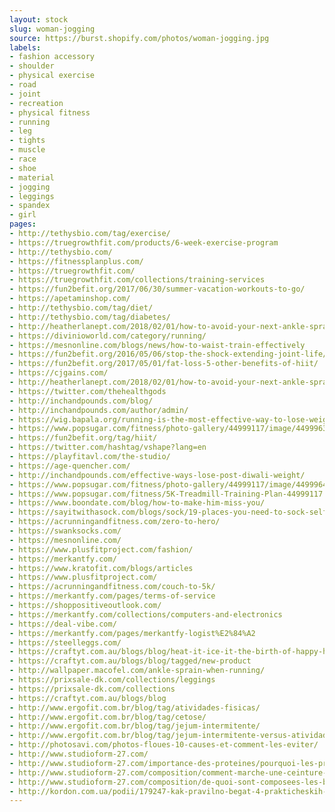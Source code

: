 ```yaml
---
layout: stock
slug: woman-jogging
source: https://burst.shopify.com/photos/woman-jogging.jpg
labels:
- fashion accessory
- shoulder
- physical exercise
- road
- joint
- recreation
- physical fitness
- running
- leg
- tights
- muscle
- race
- shoe
- material
- jogging
- leggings
- spandex
- girl
pages:
- http://tethysbio.com/tag/exercise/
- https://truegrowthfit.com/products/6-week-exercise-program
- http://tethysbio.com/
- https://fitnessplanplus.com/
- https://truegrowthfit.com/
- https://truegrowthfit.com/collections/training-services
- https://fun2befit.org/2017/06/30/summer-vacation-workouts-to-go/
- https://apetaminshop.com/
- http://tethysbio.com/tag/diet/
- http://tethysbio.com/tag/diabetes/
- http://heatherlanept.com/2018/02/01/how-to-avoid-your-next-ankle-sprain/amp/
- https://divinioworld.com/category/running/
- https://mesnonline.com/blogs/news/how-to-waist-train-effectively
- https://fun2befit.org/2016/05/06/stop-the-shock-extending-joint-life/
- https://fun2befit.org/2017/05/01/fat-loss-5-other-benefits-of-hiit/
- https://cjgains.com/
- http://heatherlanept.com/2018/02/01/how-to-avoid-your-next-ankle-sprain/
- https://twitter.com/thehealthgods
- http://inchandpounds.com/blog/
- http://inchandpounds.com/author/admin/
- https://wig.bapala.org/running-is-the-most-effective-way-to-lose-weight/
- https://www.popsugar.com/fitness/photo-gallery/44999117/image/44999634/Week-8
- https://fun2befit.org/tag/hiit/
- https://twitter.com/hashtag/vshape?lang=en
- https://playfitavl.com/the-studio/
- https://age-quencher.com/
- http://inchandpounds.com/effective-ways-lose-post-diwali-weight/
- https://www.popsugar.com/fitness/photo-gallery/44999117/image/44999641/Week-7
- https://www.popsugar.com/fitness/5K-Treadmill-Training-Plan-44999117
- https://www.boondate.com/blog/how-to-make-him-miss-you/
- https://sayitwithasock.com/blogs/sock/19-places-you-need-to-sock-selfie
- https://acrunningandfitness.com/zero-to-hero/
- https://swanksocks.com/
- https://mesnonline.com/
- https://www.plusfitproject.com/fashion/
- https://merkantfy.com/
- https://www.kratofit.com/blogs/articles
- https://www.plusfitproject.com/
- https://acrunningandfitness.com/couch-to-5k/
- https://merkantfy.com/pages/terms-of-service
- https://shoppositiveoutlook.com/
- https://merkantfy.com/collections/computers-and-electronics
- https://deal-vibe.com/
- https://merkantfy.com/pages/merkantfy-logist%E2%84%A2
- https://steelleggs.com/
- https://craftyt.com.au/blogs/blog/heat-it-ice-it-the-birth-of-happy-healers-is-imminent
- https://craftyt.com.au/blogs/blog/tagged/new-product
- http://wallpaper.macofel.com/ankle-sprain-when-running/
- https://prixsale-dk.com/collections/leggings
- https://prixsale-dk.com/collections
- https://craftyt.com.au/blogs/blog
- http://www.ergofit.com.br/blog/tag/atividades-fisicas/
- http://www.ergofit.com.br/blog/tag/cetose/
- http://www.ergofit.com.br/blog/tag/jejum-intermitente/
- http://www.ergofit.com.br/blog/tag/jejum-intermitente-versus-atividade-fisica/
- http://photosavi.com/photos-floues-10-causes-et-comment-les-eviter/
- http://www.studioform-27.com/
- http://www.studioform-27.com/importance-des-proteines/pourquoi-les-proteines-sont-elles-importantes-pour-le-sport
- http://www.studioform-27.com/composition/comment-marche-une-ceinture-abdominale-delectrostimulation
- http://www.studioform-27.com/composition/de-quoi-sont-composees-les-barres-energetiques
- http://kordon.com.ua/podii/179247-kak-pravilno-begat-4-prakticheskih-soveta.html
---
```

